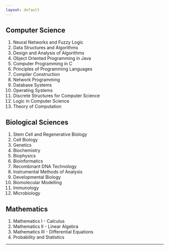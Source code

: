 ```yaml
---
layout: default
---
```


## Computer Science  
   1. Neural Networks and Fuzzy Logic
   2. Data Structures and Algorithms
   3. Design and Analysis of Algorithms
   4. Object Oriented Programming in Java
   5. Computer Programming in C
   6. Principles of Programming Languages
   7. Compiler Construction 
   8. Network Programming
   9. Database Systems
   10. Operating Systems
   11. Discrete Structures for Computer Science
   12. Logic in Computer Science
   13. Theory of Computation
 
  
## Biological Sciences 
   1. Stem Cell and Regenerative Biology 
   2. Cell Biology 
   3. Genetics
   4. Biochemistry 
   5. Biophysics 
   6. Bioinformatics 
   8. Recombinant DNA Technology 
   9. Instrumental Methods of Analysis 
   10. Developmental Biology
   11. Biomolecular Modelling
   12. Immunology
   13. Microbiology

## Mathematics 
   1. Mathematics I - Calculus
   2. Mathematics II - Linear Algebra
   3. Mathematics III - Differential Equations
   4. Probability and Statistics
 ---
